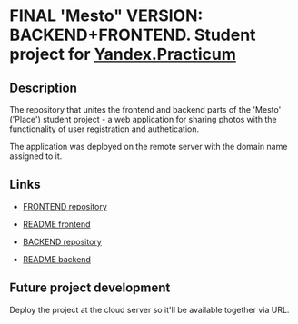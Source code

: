 # FINAL 'Mesto" VERSION: BACKEND+FRONTEND. Student project for [Yandex.Practicum](https://practicum.com)

## Description

The repository that unites the frontend and backend parts of the 'Mesto' ('Place') student project - a web application for sharing photos with the functionality of user registration and authetication.

The application was deployed on the remote server with the domain name assigned to it.

## Links

* [FRONTEND repository](https://github.com/AnastasiiaUferova/react-mesto-auth)
* [README frontend](https://github.com/AnastasiiaUferova/react-mesto-auth/blob/main/README.md)

* [BACKEND repository](https://github.com/AnastasiiaUferova/express-mesto-gha)
* [README backend](https://github.com/AnastasiiaUferova/express-mesto-gha/blob/main/README.md)

## Future project development
Deploy the project at the cloud server so it'll be available together via URL.


